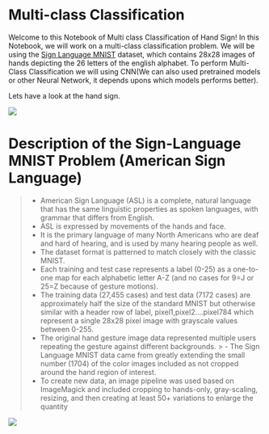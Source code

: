 # Multi-class Classification

Welcome to this Notebook of Multi class Classification of Hand Sign! In this Notebook, we will work on a multi-class classification problem. We will be using the [Sign Language MNIST](https://www.kaggle.com/datamunge/sign-language-mnist) dataset, which contains 28x28 images of hands depicting the 26 letters of the english alphabet. To perform Multi-Class Classification we will using CNN(We can also used pretrained models or other Neural Network, it depends upons which models performs better).

Lets have a look at the hand sign.

![](https://i0.wp.com/2.bp.blogspot.com/-kuTY54z70KE/WJs5MW735qI/AAAAAAAAG7c/kfeK6bzIHIEeQgME1j-e-RfzlC0vse3igCLcB/s1600/SignLanguage.gif?ssl=1)

# Description of the Sign-Language MNIST Problem (American Sign Language)

> - American Sign Language (ASL) is a complete, natural language that has the same linguistic properties as spoken languages, with grammar that differs from English. 
> - ASL is expressed by movements of the hands and face. 
> - It is the primary language of many North Americans who are deaf and hard of hearing, and is used by many hearing people as well. 
> - The dataset format is patterned to match closely with the classic MNIST. 
> - Each training and test case represents a label (0-25) as a one-to-one map for each alphabetic letter A-Z (and no cases for 9=J or 25=Z because of gesture motions). 
> - The training data (27,455 cases) and test data (7172 cases) are approximately half the size of the standard MNIST but otherwise similar with a header row of label, pixel1,pixel2….pixel784 which represent a single 28x28 pixel image with grayscale values between 0-255. 
> - The original hand gesture image data represented multiple users repeating the gesture against different backgrounds. > - The Sign Language MNIST data came from greatly extending the small number (1704) of the color images included as not cropped around the hand region of interest. 
> - To create new data, an image pipeline was used based on ImageMagick and included cropping to hands-only, gray-scaling, resizing, and then creating at least 50+ variations to enlarge the quantity

![](https://www.researchgate.net/profile/Al-Akoum-2/publication/281580679/figure/fig1/AS:669020042821663@1536518216759/The-26-hand-signs-of-the-ASL-Language.png)

